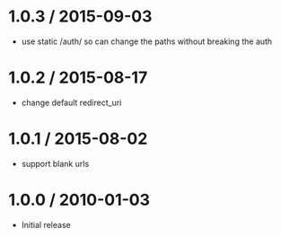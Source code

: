 
1.0.3 / 2015-09-03
==================

  * use static /auth/ so can change the paths without breaking the auth

1.0.2 / 2015-08-17
==================

  * change default redirect_uri

1.0.1 / 2015-08-02
==================

* support blank urls

1.0.0 / 2010-01-03
==================

  * Initial release
